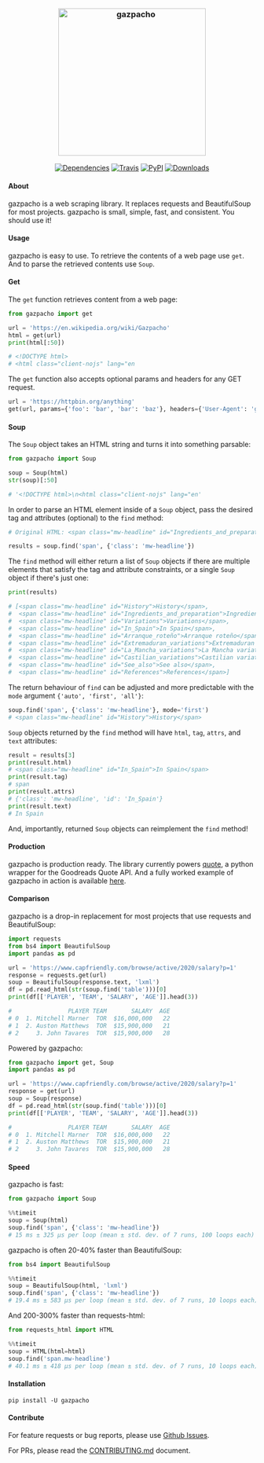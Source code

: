<h3 align="center">
  <img src="https://raw.githubusercontent.com/maxhumber/gazpacho/master/images/gazpacho.png" height="300px" alt="gazpacho">
</h3>
<p align="center">
  <a href="https://github.com/maxhumber/gazpacho/blob/master/setup.py"><img alt="Dependencies" src="https://img.shields.io/badge/dependencies-zero-brightgreen"></a>
  <a href="https://travis-ci.org/maxhumber/gazpacho"><img alt="Travis" src="https://img.shields.io/travis/maxhumber/gazpacho.svg"></a>
  <a href="https://pypi.python.org/pypi/gazpacho"><img alt="PyPI" src="https://img.shields.io/pypi/v/gazpacho.svg"></a>
  <a href="https://pepy.tech/project/gazpacho/month"><img alt="Downloads" src="https://pepy.tech/badge/gazpacho/month"></a>  
</p>



#### About

gazpacho is a web scraping library. It replaces requests and BeautifulSoup for most projects. gazpacho is small, simple, fast, and consistent. You should use it!



#### Usage

gazpacho is easy to use. To retrieve the contents of a web page use `get`. And to parse the retrieved contents use `Soup`.



#### Get

The `get` function retrieves content from a web page:

```python
from gazpacho import get

url = 'https://en.wikipedia.org/wiki/Gazpacho'
html = get(url)
print(html[:50])

# <!DOCTYPE html>
# <html class="client-nojs" lang="en
```

The `get` function also accepts optional params and headers for any GET request.

```python
url = 'https://httpbin.org/anything'
get(url, params={'foo': 'bar', 'bar': 'baz'}, headers={'User-Agent': 'gazpacho'})
```



#### Soup

The `Soup` object takes an HTML string and turns it into something parsable:

```python
from gazpacho import Soup

soup = Soup(html)
str(soup)[:50]

# '<!DOCTYPE html>\n<html class="client-nojs" lang="en'
```

In order to parse an HTML element inside of a `Soup` object, pass the desired tag and attributes (optional) to the `find` method:

```python
# Original HTML: <span class="mw-headline" id="Ingredients_and_preparation">Ingredients and preparation</span>

results = soup.find('span', {'class': 'mw-headline'})
```

The `find` method will either return a list of `Soup` objects if there are multiple elements that satisfy the tag and attribute constraints, or a single `Soup` object if there's just one:

```python
print(results)

# [<span class="mw-headline" id="History">History</span>,
#  <span class="mw-headline" id="Ingredients_and_preparation">Ingredients and preparation</span>,
#  <span class="mw-headline" id="Variations">Variations</span>,
#  <span class="mw-headline" id="In_Spain">In Spain</span>,
#  <span class="mw-headline" id="Arranque_roteño">Arranque roteño</span>,
#  <span class="mw-headline" id="Extremaduran_variations">Extremaduran variations</span>,
#  <span class="mw-headline" id="La_Mancha_variations">La Mancha variations</span>,
#  <span class="mw-headline" id="Castilian_variations">Castilian variations</span>,
#  <span class="mw-headline" id="See_also">See also</span>,
#  <span class="mw-headline" id="References">References</span>]
```

The return behaviour of `find` can be adjusted and more predictable with the `mode` argument `{'auto', 'first', 'all'}`:

```python
soup.find('span', {'class': 'mw-headline'}, mode='first')
# <span class="mw-headline" id="History">History</span>
```

`Soup` objects returned by the `find` method will have `html`, `tag`, `attrs`, and `text` attributes:

```python
result = results[3]
print(result.html)
# <span class="mw-headline" id="In_Spain">In Spain</span>
print(result.tag)
# span
print(result.attrs)
# {'class': 'mw-headline', 'id': 'In_Spain'}
print(result.text)
# In Spain
```

And, importantly, returned `Soup` objects can reimplement the `find` method!



#### Production

gazpacho is production ready. The library currently powers [quote](https://github.com/maxhumber/quote), a python wrapper for the Goodreads Quote API. And a fully worked example of gazpacho in action is available [here](https://maxhumber.com/scraping_fantasy_hockey).



#### Comparison

gazpacho is a drop-in replacement for most projects that use requests and BeautifulSoup:

```python
import requests
from bs4 import BeautifulSoup
import pandas as pd

url = 'https://www.capfriendly.com/browse/active/2020/salary?p=1'
response = requests.get(url)
soup = BeautifulSoup(response.text, 'lxml')
df = pd.read_html(str(soup.find('table')))[0]
print(df[['PLAYER', 'TEAM', 'SALARY', 'AGE']].head(3))

#                PLAYER TEAM       SALARY  AGE
# 0  1. Mitchell Marner  TOR  $16,000,000   22
# 1  2. Auston Matthews  TOR  $15,900,000   21
# 2     3. John Tavares  TOR  $15,900,000   28
```

Powered by gazpacho:

```python
from gazpacho import get, Soup
import pandas as pd

url = 'https://www.capfriendly.com/browse/active/2020/salary?p=1'
response = get(url)
soup = Soup(response)
df = pd.read_html(str(soup.find('table')))[0]
print(df[['PLAYER', 'TEAM', 'SALARY', 'AGE']].head(3))

#                PLAYER TEAM       SALARY  AGE
# 0  1. Mitchell Marner  TOR  $16,000,000   22
# 1  2. Auston Matthews  TOR  $15,900,000   21
# 2     3. John Tavares  TOR  $15,900,000   28
```



#### Speed

gazpacho is fast:

```python
from gazpacho import Soup

%%timeit
soup = Soup(html)
soup.find('span', {'class': 'mw-headline'})
# 15 ms ± 325 µs per loop (mean ± std. dev. of 7 runs, 100 loops each)
```

gazpacho is often 20-40% faster than BeautifulSoup:

```python
from bs4 import BeautifulSoup

%%timeit
soup = BeautifulSoup(html, 'lxml')
soup.find('span', {'class': 'mw-headline'})
# 19.4 ms ± 583 µs per loop (mean ± std. dev. of 7 runs, 10 loops each)
```

And 200-300% faster than requests-html:

```python
from requests_html import HTML

%%timeit
soup = HTML(html=html)
soup.find('span.mw-headline')
# 40.1 ms ± 418 µs per loop (mean ± std. dev. of 7 runs, 10 loops each)
```



#### Installation

```
pip install -U gazpacho
```



#### Contribute

For feature requests or bug reports, please use [Github Issues](https://github.com/maxhumber/gazpacho/issues).

For PRs, please read the [CONTRIBUTING.md](https://github.com/maxhumber/gazpacho/blob/master/CONTRIBUTING.md) document.
